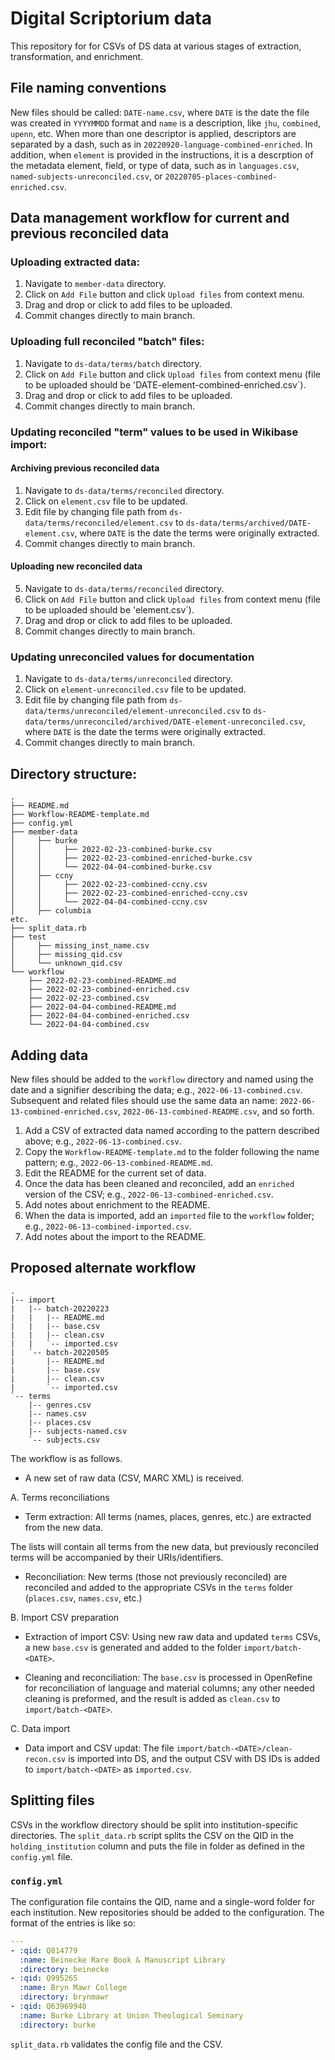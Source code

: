 # Digital Scriptorium data

This repository for for CSVs of DS data at various stages of extraction, transformation, and enrichment.

## File naming conventions

New files should be called: `DATE-name.csv`, where `DATE` is the date the file was created in `YYYYMMDD` format and `name` is a description, like `jhu`, `combined`, `upenn`, etc. When more than one descriptor is applied, descriptors are separated by a dash, such as in `20220920-language-combined-enriched`. In addition, when `element` is provided in the instructions, it is a descrption of the metadata element, field, or type of data, such as in `languages.csv`, `named-subjects-unreconciled.csv`, or `20220705-places-combined-enriched.csv`. 

## Data management workflow for current and previous reconciled data

### Uploading extracted data:

1. Navigate to `member-data` directory.
2. Click on `Add File` button and click `Upload files` from context menu.
3. Drag and drop or click to add files to be uploaded.
4. Commit changes directly to main branch.

### Uploading full reconciled "batch" files:

1. Navigate to `ds-data/terms/batch` directory.
2. Click on `Add File` button and click `Upload files` from context menu (file to be uploaded should be 'DATE-element-combined-enriched.csv`).
3. Drag and drop or click to add files to be uploaded.
4. Commit changes directly to main branch.

### Updating reconciled "term" values to be used in Wikibase import:

#### Archiving previous reconciled data

1. Navigate to `ds-data/terms/reconciled` directory.
2. Click on `element.csv` file to be updated.
3. Edit file by changing file path from `ds-data/terms/reconciled/element.csv` to `ds-data/terms/archived/DATE-element.csv`, where `DATE` is the date the terms were originally extracted.
4. Commit changes directly to main branch.

#### Uploading new reconciled data

5. Navigate to `ds-data/terms/reconciled` directory.
6. Click on `Add File` button and click `Upload files` from context menu (file to be uploaded should be 'element.csv`).
7. Drag and drop or click to add files to be uploaded.
8. Commit changes directly to main branch.

### Updating unreconciled values for documentation

1. Navigate to `ds-data/terms/unreconciled` directory.
2. Click on `element-unreconciled.csv` file to be updated.
3. Edit file by changing file path from `ds-data/terms/unreconciled/element-unreconciled.csv` to `ds-data/terms/unreconciled/archived/DATE-element-unreconciled.csv`, where `DATE` is the date the terms were originally extracted.
4. Commit changes directly to main branch.


## Directory structure:

```text
.
├── README.md
├── Workflow-README-template.md
├── config.yml
├── member-data
│     ├── burke
│     │     ├── 2022-02-23-combined-burke.csv
│     │     ├── 2022-02-23-combined-enriched-burke.csv
│     │     └── 2022-04-04-combined-burke.csv
│     ├── ccny
│     │     ├── 2022-02-23-combined-ccny.csv
│     │     ├── 2022-02-23-combined-enriched-ccny.csv
│     │     └── 2022-04-04-combined-ccny.csv
│     ├── columbia
etc.
├── split_data.rb
├── test
│     ├── missing_inst_name.csv
│     ├── missing_qid.csv
│     └── unknown_qid.csv
└── workflow
    ├── 2022-02-23-combined-README.md
    ├── 2022-02-23-combined-enriched.csv
    ├── 2022-02-23-combined.csv
    ├── 2022-04-04-combined-README.md
    ├── 2022-04-04-combined-enriched.csv
    └── 2022-04-04-combined.csv

  ```

## Adding data

New files should be added to the `workflow` directory and named using the date
and a signifier describing the data; e.g., `2022-06-13-combined.csv`. Subsequent
and related files should use the same data an name:
`2022-06-13-combined-enriched.csv`, `2022-06-13-combined-README.csv`, and so
forth.

1. Add a CSV of extracted data named according to the pattern described above;
   e.g., `2022-06-13-combined.csv`.
2. Copy the `Workflow-README-template.md` to the folder following the name
   pattern; e.g., `2022-06-13-combined-README.md`.
3. Edit the README for the current set of data.
4. Once the data has been cleaned and reconciled, add an `enriched` version of
   the CSV; e.g., `2022-06-13-combined-enriched.csv`.
5. Add notes about enrichment to the README.
6. When the data is imported, add an `imported` file to the `workflow` folder;
   e.g., `2022-06-13-combined-imported.csv`.
7. Add notes about the import to the README.

## Proposed alternate workflow

```
.
|-- import
|   |-- batch-20220223
|   |   |-- README.md
|   |   |-- base.csv
|   |   |-- clean.csv
|   |   `-- imported.csv
|   `-- batch-20220505
|       |-- README.md
|       |-- base.csv
|       |-- clean.csv
|       `-- imported.csv
`-- terms
    |-- genres.csv
    |-- names.csv
    |-- places.csv
    |-- subjects-named.csv
    `-- subjects.csv
```

The workflow is as follows.

- A new set of raw data (CSV, MARC XML) is received.

A. Terms reconciliations

- Term extraction: All terms (names, places, genres, etc.) are extracted from
  the new data.

The lists will contain all terms from the new data, but previously reconciled
terms will be accompanied by their URIs/identifiers.

- Reconciliation: New terms (those not previously reconciled) are reconciled
  and added to the appropriate CSVs in the `terms` folder (`places.csv`,
  `names.csv`, etc.)

B. Import CSV preparation

- Extraction of import CSV: Using new raw data and updated `terms` CSVs, a new
  `base.csv` is generated and added to the folder `import/batch-<DATE>`.

- Cleaning and reconciliation: The `base.csv` is processed in OpenRefine for
  reconciliation of language and material columns; any other needed cleaning is
  preformed, and the result is added as `clean.csv` to
  `import/batch-<DATE>`.

C. Data import

- Data import and CSV updat: The file `import/batch-<DATE>/clean-recon.csv` is
  imported into DS, and the output CSV with DS IDs is added to
  `import/batch-<DATE>` as `imported.csv`.

## Splitting files

CSVs in the workflow directory should be split into institution-specific
directories. The `split_data.rb` script splits the CSV on the QID in the
`holding_institution` column and puts the file in folder as defined in the
`config.yml` file.

### `config.yml`

The configuration file contains the QID, name and a single-word folder for each
institution. New repositories should be added to the configuration. The format
of the entries is like so:

```yaml
---
- :qid: Q814779
  :name: Beinecke Rare Book & Manuscript Library
  :directory: beinecke
- :qid: Q995265
  :name: Bryn Mawr College
  :directory: brynmawr
- :qid: Q63969940
  :name: Burke Library at Union Theological Seminary
  :directory: burke
```

`split_data.rb` validates the config file and the CSV.
